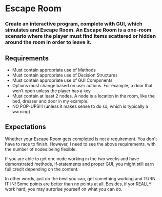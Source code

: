 # Escape Room

### Create an interactive program, complete with GUI, which simulates and Escape Room. An Escape Room is a one-room scenario where the player must find items scattered or hidden around the room in order to leave it.

## Requirements

* Must contain appropriate use of Methods
* Must contain appropriate use of Decision Structures
* Must contain appropriate use of GUI Components
* Options must change based on user actions. For example, a door that won't open unless the player has a key
* Must contain at least 2 nodes. A node is a location in the room, like the bed, dresser and door in my example. 
* NO POP-UPS!!! (unless it makes sense to do so, which is typically a warning)

## Expectations

Whether your Escape Room gets completed is not a requirement. You don't have to race to finish. However, I need to see the above requirements, with the number of nodes being flexible. 

If you are able to get one node working in the two weeks and have demonstrated methods, if-statements and proper GUI, you might still earn full credit depending on the content. 

In other words, just do the best you can, get something working and TURN IT IN! Some points are better than no points at all. Besides, if yor REALLY work hard, you may surprise yourself on what you can do.
